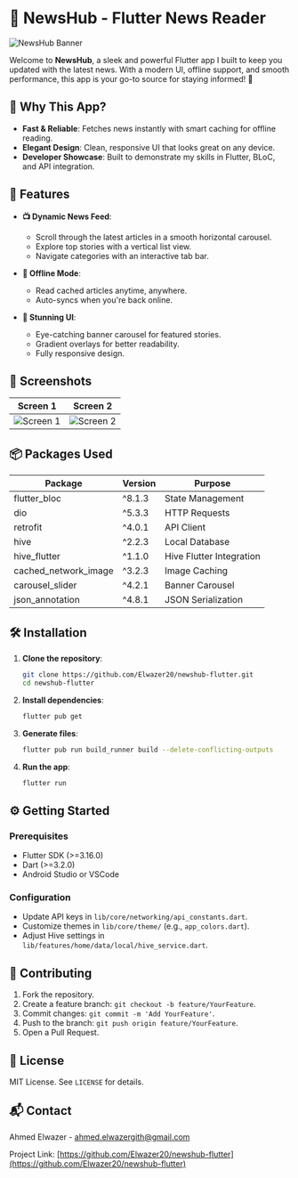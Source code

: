 # 📰 NewsHub - Flutter News Reader

![NewsHub Banner](https://images.unsplash.com/photo-1516321318423-f06f85e504b3?auto=compress&cs=tinysrgb&w=800&h=200&fit=crop)

Welcome to **NewsHub**, a sleek and powerful Flutter app I built to keep you updated with the latest news. With a modern UI, offline support, and smooth performance, this app is your go-to source for staying informed! 🔔

## 🌟 Why This App?

- **Fast & Reliable**: Fetches news instantly with smart caching for offline reading.
- **Elegant Design**: Clean, responsive UI that looks great on any device.
- **Developer Showcase**: Built to demonstrate my skills in Flutter, BLoC, and API integration.

## 🚀 Features

- **📺 Dynamic News Feed**:
  - Scroll through the latest articles in a smooth horizontal carousel.
  - Explore top stories with a vertical list view.
  - Navigate categories with an interactive tab bar.

- **📴 Offline Mode**:
  - Read cached articles anytime, anywhere.
  - Auto-syncs when you're back online.

- **🎨 Stunning UI**:
  - Eye-catching banner carousel for featured stories.
  - Gradient overlays for better readability.
  - Fully responsive design.

## 📸 Screenshots

| Screen 1 | Screen 2 |
|----------|----------|
| ![Screen 1](screenshots/screen_one.png) | ![Screen 2](screenshots/screen_two.png) |

## 📦 Packages Used

| Package                | Version  | Purpose                     |
|------------------------|----------|-----------------------------|
| flutter_bloc          | ^8.1.3   | State Management            |
| dio                   | ^5.3.3   | HTTP Requests               |
| retrofit              | ^4.0.1   | API Client                  |
| hive                  | ^2.2.3   | Local Database              |
| hive_flutter          | ^1.1.0   | Hive Flutter Integration    |
| cached_network_image  | ^3.2.3   | Image Caching               |
| carousel_slider       | ^4.2.1   | Banner Carousel             |
| json_annotation       | ^4.8.1   | JSON Serialization          |

## 🛠️ Installation

1. **Clone the repository**:
   ```bash
   git clone https://github.com/Elwazer20/newshub-flutter.git
   cd newshub-flutter
   ```

2. **Install dependencies**:
   ```bash
   flutter pub get
   ```

3. **Generate files**:
   ```bash
   flutter pub run build_runner build --delete-conflicting-outputs
   ```

4. **Run the app**:
   ```bash
   flutter run
   ```

## ⚙️ Getting Started

### Prerequisites
- Flutter SDK (>=3.16.0)
- Dart (>=3.2.0)
- Android Studio or VSCode

### Configuration
- Update API keys in `lib/core/networking/api_constants.dart`.
- Customize themes in `lib/core/theme/` (e.g., `app_colors.dart`).
- Adjust Hive settings in `lib/features/home/data/local/hive_service.dart`.

## 🤝 Contributing

1. Fork the repository.
2. Create a feature branch: `git checkout -b feature/YourFeature`.
3. Commit changes: `git commit -m 'Add YourFeature'`.
4. Push to the branch: `git push origin feature/YourFeature`.
5. Open a Pull Request.

## 📜 License

MIT License. See `LICENSE` for details.

## 📬 Contact

Ahmed Elwazer - [ahmed.elwazergith@gmail.com](mailto:ahmed.elwazergith@gmail.com)

Project Link: [https://github.com/Elwazer20/newshub-flutter](https://github.com/Elwazer20/newshub-flutter)